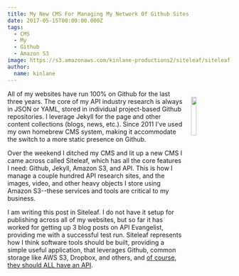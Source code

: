 ```yaml
---
title: My New CMS For Managing My Network Of Github Sites
date: 2017-05-15T00:00:00.000Z
tags:
  - CMS
  - My
  - Github
  - Amazon S3
image: https://s3.amazonaws.com/kinlane-productions2/siteleaf/siteleaf-logo.png
author:
  name: kinlane
---
```

<p><img style="padding: 15px;" src="https://s3.amazonaws.com/kinlane-productions2/siteleaf/siteleaf-logo.png" align="right" width="15%" /></p>All of my websites have run 100% on Github for the last three years. The core of my API industry research is always in JSON or YAML, stored in individual project-based Github repositories. I leverage Jekyll for the page and other content collections (blogs, news, etc.). Since 2011 I've used my own homebrew CMS system, making it accommodate the switch to a more static presence on Github.

Over the weekend I ditched my CMS and lit up a new CMS I came across called Siteleaf, which has all the core features I need: Github, Jekyll, Amazon S3, and API. This is how I manage a couple hundred API research sites, and the images, video, and other heavy objects I store using Amazon S3--these services and tools are critical to my business.

I am writing this post in Siteleaf. I do not have it setup for publishing across all of my websites, but so far it has worked for getting up 3 blog posts on API Evangelist, providing me with a successful test run. Siteleaf represents how I think software tools should be built, providing a simple useful application, that leverages Github, common storage like AWS S3, Dropbox, and others, and [of course, they should ALL have an API](https://learn.siteleaf.com/api/).
